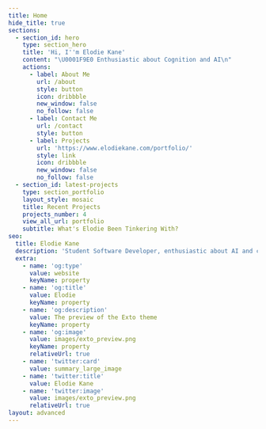 ```yaml
---
title: Home
hide_title: true
sections:
  - section_id: hero
    type: section_hero
    title: 'Hi, I''m Elodie Kane'
    content: "\U0001F9E0 Enthusiastic about Cognition and AI\n"
    actions:
      - label: About Me
        url: /about
        style: button
        icon: dribbble
        new_window: false
        no_follow: false
      - label: Contact Me
        url: /contact
        style: button
      - label: Projects
        url: 'https://www.elodiekane.com/portfolio/'
        style: link
        icon: dribbble
        new_window: false
        no_follow: false
  - section_id: latest-projects
    type: section_portfolio
    layout_style: mosaic
    title: Recent Projects
    projects_number: 4
    view_all_url: portfolio
    subtitle: What's Elodie Been Tinkering With?
seo:
  title: Elodie Kane
  description: 'Student Software Developer, enthusiastic about AI and cognition.'
  extra:
    - name: 'og:type'
      value: website
      keyName: property
    - name: 'og:title'
      value: Elodie
      keyName: property
    - name: 'og:description'
      value: The preview of the Exto theme
      keyName: property
    - name: 'og:image'
      value: images/exto_preview.png
      keyName: property
      relativeUrl: true
    - name: 'twitter:card'
      value: summary_large_image
    - name: 'twitter:title'
      value: Elodie Kane
    - name: 'twitter:image'
      value: images/exto_preview.png
      relativeUrl: true
layout: advanced
---
```

